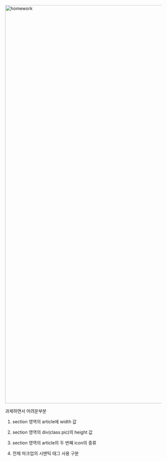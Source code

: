 <img width="1280" alt="homework" src="https://user-images.githubusercontent.com/48181483/95935632-a4136e80-0e0e-11eb-8bd0-f532ce3401aa.png">



과제하면서 어려운부분



1. section 영역의 article에 width 값



2. section 영역의 div(class pic)의 height 값



3. section 영역의 article의 두 번째 icon의 종류



4. 전체 마크업의 시맨틱 태그 사용 구분